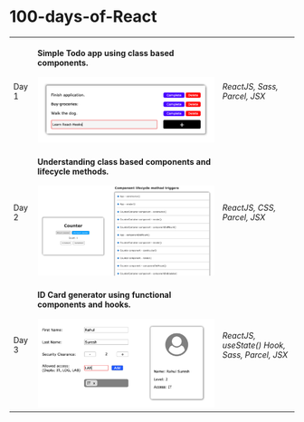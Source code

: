 # 100-days-of-React

<table>
  <tr>
    <td>Day 1</td>
    <td>
      <br>
      <strong>Simple Todo app using class based components.</strong>
      <br><br>
      <img src="./Results/Day1.png"/>
    </td>
    <td><i>ReactJS, Sass, Parcel, JSX</i></td>
  </tr>
  
  <tr>
    <td>Day 2</td>
    <td>
      <br>
      <strong>Understanding class based components and lifecycle methods.</strong>
      <br><br>
      <img src="./Results/Day2.png"/>
    </td>
    <td><i>ReactJS, CSS, Parcel, JSX</i></td>
  </tr>
  
  <tr>
    <td>Day 3</td>
    <td>
      <br>
      <strong>ID Card generator using functional components and hooks.</strong>
      <br><br>
      <img src="./Results/Day3.png"/>
    </td>
    <td><i>ReactJS, useState() Hook, Sass, Parcel, JSX</i></td>
  </tr>
</table>
  
  
